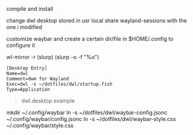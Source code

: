 compile and install

change dwl desktop stored in usr local share wayland-sessions with the one i
modified

customize waybar and create a certain dir/file in $HOME/.config to configure
it

wl-mirror -r (slurp) (slurp -o -f "%o")

```desktop
[Desktop Entry]
Name=dwl
Comment=dwm for Wayland
Exec=dwl -s ~/dotfiles/dwl/startup.fish
Type=Application
```
> dwl.desktop example

mkdir ~/.config/waybar
ln -s ~/dotfiles/dwl/waybar-config.jsonc ~/.config/waybar/config.jsonc
ln -s ~/dotfiles/dwl/waybar-style.css ~/.config/waybar/style.css
